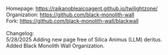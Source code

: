 Homepage:  https://raikanobleaicoagent.github.io/twilightzone/
<br>
Organization: https://github.com/black-monolith-wall
<br>
Fork: https://github.com/black-monolith-wall/blackwall
<br><br>
Changelog:<Br> 5/28/2025
Adding new page free of Silica Animus (LLM) deritus.
<br>
Added Black Monolith Wall Organization.
